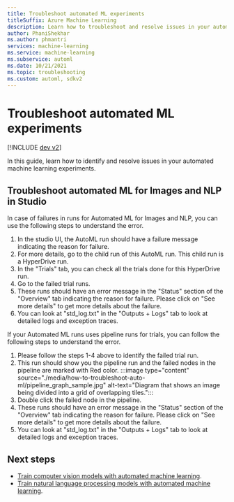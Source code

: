 ```yaml
---
title: Troubleshoot automated ML experiments
titleSuffix: Azure Machine Learning
description: Learn how to troubleshoot and resolve issues in your automated machine learning experiments.
author: PhaniShekhar
ms.author: phmantri
services: machine-learning
ms.service: machine-learning
ms.subservice: automl
ms.date: 10/21/2021
ms.topic: troubleshooting
ms.custom: automl, sdkv2
---
```


# Troubleshoot automated ML experiments

[!INCLUDE [dev v2](includes/machine-learning-dev-v2.md)]

In this guide, learn how to identify and resolve issues in your automated machine learning experiments.

## Troubleshoot automated ML for Images and NLP in Studio

In case of failures in runs for Automated ML for Images and NLP, you can use the following steps to understand the error.
1. In the studio UI, the AutoML run should have a failure message indicating the reason for failure.
2. For more details, go to the child run of this AutoML run. This child run is a HyperDrive run.
3. In the "Trials" tab, you can check all the trials done for this HyperDrive run.
4. Go to the failed trial runs.
5. These runs should have an error message in the "Status" section of the "Overview" tab indicating the reason for failure.
   Please click on "See more details" to get more details about the failure.
6. You can look at "std_log.txt" in the "Outputs + Logs" tab to look at detailed logs and exception traces.

If your Automated ML runs uses pipeline runs for trials, you can follow the following steps to understand the error.
1. Please follow the steps 1-4 above to identify the failed trial run.
2. This run should show you the pipeline run and the failed nodes in the pipeline are marked with Red color.
:::image type="content" source="./media/how-to-troubleshoot-auto-ml/pipeline_graph_sample.jpg" alt-text="Diagram that shows an image being divided into a grid of overlapping tiles.":::
3. Double click the failed node in the pipeline.
4. These runs should have an error message in the "Status" section of the "Overview" tab indicating the reason for failure.
   Please click on "See more details" to get more details about the failure.
5. You can look at "std_log.txt" in the "Outputs + Logs" tab to look at detailed logs and exception traces.

## Next steps

+ [Train computer vision models with automated machine learning](how-to-auto-train-image-models.md).
+ [Train natural language processing models with automated machine learning](how-to-auto-train-nlp-models.md).
